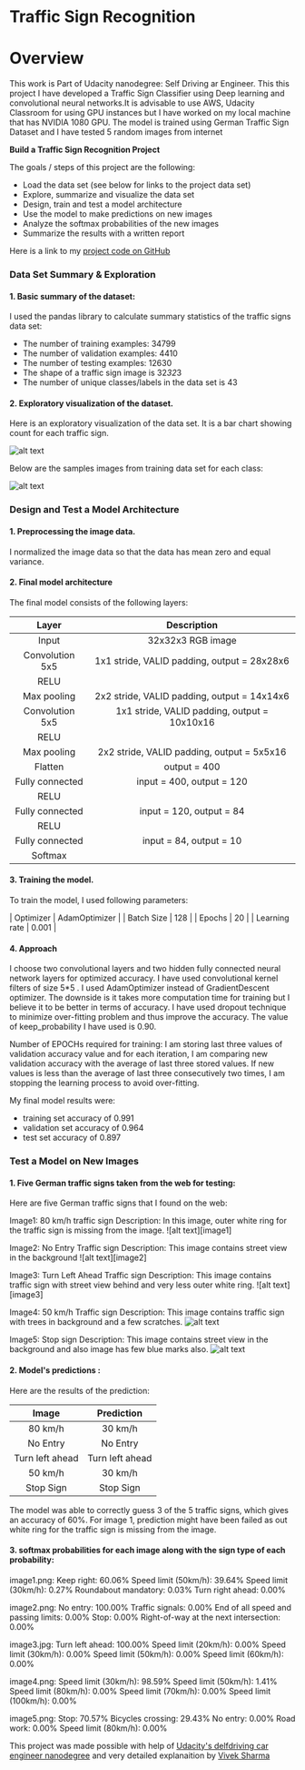 # **Traffic Sign Recognition** 

# Overview

This work is Part of Udacity nanodegree: Self Driving ar Engineer. This this project I have developed a Traffic Sign Classifier using Deep learning and convolutional neural networks.It is advisable to use AWS, Udacity Classroom for using GPU instances but I have worked on my local machine that has NVIDIA 1080 GPU. The model is trained using  German Traffic Sign Dataset and I have tested 5 random images from internet

**Build a Traffic Sign Recognition Project**

The goals / steps of this project are the following:
* Load the data set (see below for links to the project data set)
* Explore, summarize and visualize the data set
* Design, train and test a model architecture
* Use the model to make predictions on new images
* Analyze the softmax probabilities of the new images
* Summarize the results with a written report

[//]: # (Image References)

[dataset_visualization]: ./output_img/dataset_visualization.png "Visualization"
[training_images]: ./output_img/training_images.png "Training Samples"
[image4]: ./test_img/image1.png "Traffic Sign 1"
[image5]: ./test_img/image2.png "Traffic Sign 2"
[image6]: ./test_img/image3.png "Traffic Sign 3"
[image7]: ./test_img/image4.png "Traffic Sign 4"
[image8]: ./test_img/image5.png "Traffic Sign 5"

Here is a link to my [project code on GitHub](https://github.com/vyaspartm/Traffic-Sign-Classifier/blob/master/Traffic-Sign-Classifier.ipynb)

### Data Set Summary & Exploration

#### 1. Basic summary of the dataset:

I used the pandas library to calculate summary statistics of the traffic signs data set:

* The number of training examples: 34799
* The number of validation examples: 4410
* The number of testing examples: 12630
* The shape of a traffic sign image is 32*32*3
* The number of unique classes/labels in the data set is 43

#### 2. Exploratory visualization of the dataset.

Here is an exploratory visualization of the data set. It is a bar chart showing count for each traffic sign.

![alt text][dataset_visualization]

Below are the samples images from training data set for each class:

![alt text][training_images]

### Design and Test a Model Architecture

#### 1. Preprocessing the image data.


I normalized the image data so that the data has mean zero and equal variance.


#### 2. Final model architecture

The final model consists of the following layers:

| Layer         		|     Description	        					| 
|:---------------------:|:---------------------------------------------:| 
| Input         		| 32x32x3 RGB image   							| 
| Convolution 5x5     	| 1x1 stride, VALID padding, output = 28x28x6 	|
| RELU					|												|
| Max pooling	      	| 2x2 stride, VALID padding, output = 14x14x6	|
| Convolution 5x5	    | 1x1 stride, VALID padding, output = 10x10x16	|
| RELU					|												|
| Max pooling	      	| 2x2 stride, VALID padding, output = 5x5x16	|
| Flatten				| output = 400									|
| Fully connected		| input = 400, output = 120						|
| RELU					|												|
| Fully connected		| input = 120, output = 84						|
| RELU					|												|
| Fully connected		| input = 84, output = 10						|
| Softmax				|												|
 


#### 3. Training the model.

To train the model, I used following parameters:

| Optimizer				|		AdamOptimizer			|
| Batch Size			|		128						|
| Epochs				|		20						|
| Learning rate			|		0.001					|

#### 4. Approach

I choose two convolutional layers and two hidden fully connected neural network layers for optimized accuracy.
I have used convolutional kernel filters of size 5*5 .
I used AdamOptimizer instead of GradientDescent optimizer. The downside is it takes more computation time for training but I believe it to be better in terms of accuracy.
I have used dropout technique to minimize over-fitting problem and thus improve the accuracy. The value of keep_probability I have used is 0.90.

Number of EPOCHs required for training: I am storing last three values of validation accuracy value and for each iteration, I am comparing new validation accuracy with the average of last three stored values. If new values is less than the average of last three consecutively two times, I am stopping the learning process to avoid over-fitting.

My final model results were:

* training set accuracy of 0.991
* validation set accuracy of 0.964
* test set accuracy of 0.897


### Test a Model on New Images

#### 1. Five German traffic signs taken from the web for testing:

Here are five German traffic signs that I found on the web:

Image1: 80 km/h traffic sign
Description: In this image, outer white ring for the traffic sign is missing from the image.
![alt text][image1]

Image2: No Entry Traffic sign
Description: This image contains street view in the background
![alt text][image2] 

Image3: Turn Left Ahead Traffic sign
Description: This image contains traffic sign with street view behind and very less outer white ring.
![alt text][image3] 

Image4: 50 km/h Traffic sign
Description: This image contains traffic sign with trees in background and a few scratches.
![alt text][image4] 

Image5: Stop sign
Description: This image contains street view in the background and also image has few blue marks also.
![alt text][image5]


#### 2. Model's predictions :

Here are the results of the prediction:

| Image			        |     Prediction	        					| 
|:---------------------:|:---------------------------------------------:| 
| 80 km/h      			| 30 km/h  										| 
| No Entry     			| No Entry 										|
| Turn left ahead		| Turn left ahead								|
| 50 km/h	      		| 30 km/h						 				|
| Stop Sign				| Stop Sign   					 				|


The model was able to correctly guess 3 of the 5 traffic signs, which gives an accuracy of 60%. For image 1, prediction might have been failed as out white ring for the traffic sign is missing from the image. 

#### 3. softmax probabilities for each image along with the sign type of each probability:

image1.png:
Keep right: 60.06%
Speed limit (50km/h): 39.64%
Speed limit (30km/h): 0.27%
Roundabout mandatory: 0.03%
Turn right ahead: 0.00%

image2.png:
No entry: 100.00%
Traffic signals: 0.00%
End of all speed and passing limits: 0.00%
Stop: 0.00%
Right-of-way at the next intersection: 0.00%

image3.jpg:
Turn left ahead: 100.00%
Speed limit (20km/h): 0.00%
Speed limit (30km/h): 0.00%
Speed limit (50km/h): 0.00%
Speed limit (60km/h): 0.00%

image4.png:
Speed limit (30km/h): 98.59%
Speed limit (50km/h): 1.41%
Speed limit (80km/h): 0.00%
Speed limit (70km/h): 0.00%
Speed limit (100km/h): 0.00%

image5.png:
Stop: 70.57%
Bicycles crossing: 29.43%
No entry: 0.00%
Road work: 0.00%
Speed limit (80km/h): 0.00%

This project was made possible with help of [Udacity's delfdriving car engineer nanodegree](https://www.udacity.com/course/self-driving-car-engineer-nanodegree--nd013) and very detailed explanaition by [Vivek Sharma](https://github.com/vivekmsit/CarND-Traffic-Sign-Classifier-Project)


